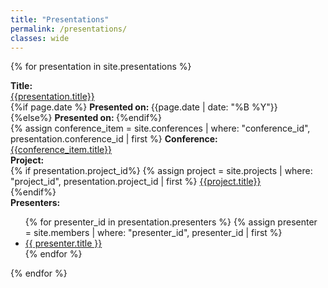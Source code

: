 ```yaml
---
title: "Presentations"
permalink: /presentations/
classes: wide
---
```


<link rel="stylesheet" href="{{ '/assets/css/custom.css' | relative_url }}">

{% for presentation in site.presentations %}
<div class="content-list">
    <div class="presentation-item">
        <b>Title: </b><br><a href="{{presentation.url}}">{{presentation.title}}</a><br>
    </div>
    <div class="presentation-item">
        {%if page.date %}
        <b>Presented on: </b>{{page.date | date: "%B %Y"}} <br>
        {%else%}
        <b>Presented on: </b>
        {%endif%}
    </div>
    <div class="presentation-item">
        {% assign conference_item = site.conferences | where: "conference_id", presentation.conference_id | first %}
        <b>Conference: </b><br><a href="{{conference_item.url}}">{{conference_item.title}}</a> <br>
    </div>
    <div class="presentation-item">
        <b>Project: </b><br>
        {% if presentation.project_id%}
        {% assign project = site.projects | where: "project_id", presentation.project_id | first %}
        <a href="{{project.url}}">{{project.title}}</a><br>
        {%endif%}
    </div>
    <div class="presentation-item">
        <b>Presenters: </b><br>
            <ul>
            {% for presenter_id in presentation.presenters %}
                {% assign presenter = site.members | where: "presenter_id", presenter_id | first %}
                <li>
                    <a href="{{presenter.url}}">{{ presenter.title }}</a>
                </li>
            {% endfor %}
            </ul>
    </div>
</div>
{% endfor %}
